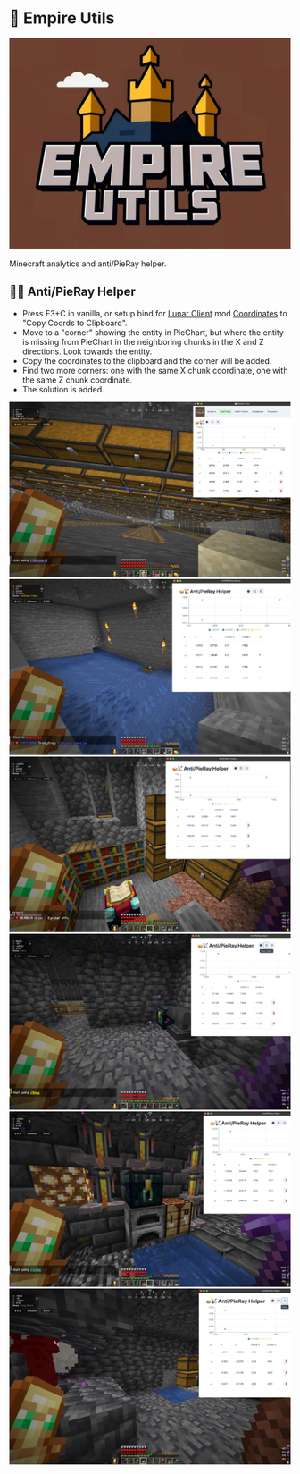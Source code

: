 # 🏰 Empire Utils

![Logo](images/logo.png?raw=true "Logo")

Minecraft analytics and anti/PieRay helper.

## 🥧📡 Anti/PieRay Helper

- Press F3+C in vanilla, or setup bind for [Lunar Client](https://www.lunarclient.com/) mod [Coordinates](https://lunarclient.dev/apollo/developers/mods/coordinates) to "Copy Coords to Clipboard".
- Move to a "corner" showing the entity in PieChart, but where the entity is missing from PieChart in the neighboring chunks in the X and Z directions. Look towards the entity.
- Copy the coordinates to the clipboard and the corner will be added.
- Find two more corners: one with the same X chunk coordinate, one with the same Z chunk coordinate.
- The solution is added.

![Test6](images/test6.png?raw=true "Test6")
![Test5](images/test5.png?raw=true "Test5")
![Test1](images/test1.png?raw=true "Test1")
![Test2](images/test2.png?raw=true "Test2")
![Test3](images/test3.png?raw=true "Test3")
![Test4](images/test4.png?raw=true "Test4")
